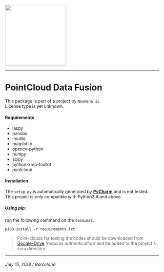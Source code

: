 [<img src="https://noumena.io/wp-content/uploads/2017/01/170113_N_BW-01.png" height="200"/>](https://noumena.io/ "noumena.io website")
___
# PointCloud Data Fusion

This package is part of a project by `Noumena.io`.  
License type is yet unknown.

#### Requirements
- laspy
- pandas
- imutils
- matplotlib
- opencv-python
- numpy
- scipy
- python-xmp-toolkit
- pyntcloud

#### Installation
The `setup.py` is automatically generated by 
[__PyCharm__](https://www.jetbrains.com/pycharm/?fromMenu)
and is not tested.  
This project is only compatible with Python3.4 and above.
##### Using pip:
run the following command on the `terminal`.
```commandline
pip3 install -r requirements.txt
```

>Point-clouds for testing the codes should be downloaded from 
[Google-Drive](https://drive.google.com/drive/u/1/folders/1mB3a3tAloiscbtS5fNLrv8phCQs2WYRP)
_(requires authentication)_ and be added to the project's `data` directory.

___
###### July 15, 2018 / Barcelona
